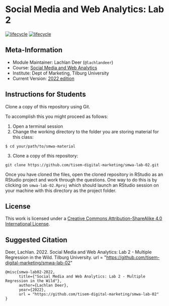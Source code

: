 # Social Media and Web Analytics: Lab 2

[![lifecycle](https://img.shields.io/badge/lifecycle-maturing-blue.svg)](https://www.tidyverse.org/lifecycle/#maturing)
[![lifecycle](https://img.shields.io/badge/version-2022-red.svg)]()

## Meta-Information

* Module Maintainer: Lachlan Deer (`@lachlandeer`)
* Course: [Social Media and Web Analytics](https://tisem-digital-marketing.github.io/2022-smwa)
* Institute: Dept of Marketing, Tilburg University
* Current Version: [2022 edition](https://tisem-digital-marketing.github.io/2021-smwa)

## Instructions for Students

Clone a copy of this repository using Git.

To accomplish this you might proceed as follows:

1. Open a terminal session
2. Change the working directory to the folder you are storing material for this class:

```{bash}
$ cd your/path/to/smwa-material
```
3. Clone a copy of this repository:

```{bash, eval = FALSE}
git clone https://github.com/tisem-digital-marketing/smwa-lab-02.git
```

Once you have cloned the files, open the cloned repository in RStudio as an RStudio project and work through the questions.
One way to do this is by clicking on `smwa-lab-02.Rproj` which should launch an RStudio session on your machine with this directory as the project folder.

## License

This work is licensed under a [Creative Commons Attribution-ShareAlike 4.0 International License](http://creativecommons.org/licenses/by-sa/4.0/).

## Suggested Citation

Deer, Lachlan. 2022. Social Media and Web Analytics: Lab 2 - Multiple Regression in the Wild. Tilburg University. url = "https://github.com/tisem-digital-marketing/smwa-lab-02"

```{r, engine='out', eval = FALSE}
@misc{smwa-lab02-2022,
      title={"Social Media and Web Analytics: Lab 2 - Multiple Regression in the Wild"},
      author={Lachlan Deer},
      year={2022},
      url = "https://github.com/tisem-digital-marketing/smwa-lab-02"
}
```
